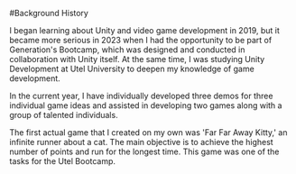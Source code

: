 #Background History

I began learning about Unity and video game development in 2019, but it became more serious in 2023 when I had the opportunity 
to be part of Generation's Bootcamp, which was designed and conducted in collaboration with Unity itself. At the same time, I 
was studying Unity Development at Utel University to deepen my knowledge of game development.

In the current year, I have individually developed three demos for three individual game ideas and assisted in developing two games 
along with a group of talented individuals.

The first actual game that I created on my own was 'Far Far Away Kitty,' an infinite runner about a cat. The main objective is to 
achieve the highest number of points and run for the longest time. This game was one of the tasks for the Utel Bootcamp.


<picture>
 <source media="(prefers-color-scheme: dark)" srcset="https://i.imgur.com/V4DgVs3.png">
 <source media="(prefers-color-scheme: light)" srcset="https://i.imgur.com/V4DgVs3.png">
</picture>
